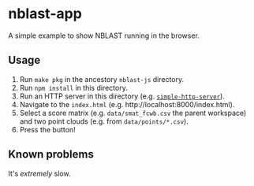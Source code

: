# nblast-app

A simple example to show NBLAST running in the browser.

## Usage

1. Run `make pkg` in the ancestory `nblast-js` directory.
2. Run `npm install` in this directory.
3. Run an HTTP server in this directory (e.g. [`simple-http-server`](https://crates.io/crates/simple-http-server)).
4. Navigate to the `index.html` (e.g. http://localhost:8000/index.html).
5. Select a score matrix (e.g. `data/smat_fcwb.csv` the parent workspace) and two point clouds (e.g. from `data/points/*.csv`).
6. Press the button!

## Known problems

It's *extremely* slow.
